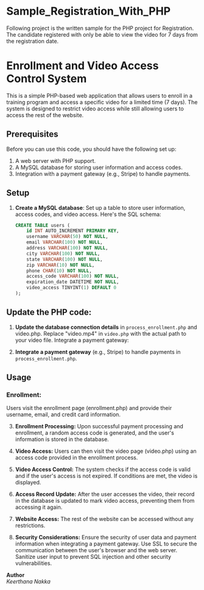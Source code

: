 # Sample_Registration_With_PHP
Following project is the written sample for the PHP project for Registration. The candidate registered with only be able to view the video for 7 days from the registration date.
# Enrollment and Video Access Control System

This is a simple PHP-based web application that allows users to enroll in a training program and access a specific video for a limited time (7 days). The system is designed to restrict video access while still allowing users to access the rest of the website.

## Prerequisites

Before you can use this code, you should have the following set up:

1. A web server with PHP support.
2. A MySQL database for storing user information and access codes.
3. Integration with a payment gateway (e.g., Stripe) to handle payments.

## Setup

1. **Create a MySQL database**: Set up a table to store user information, access codes, and video access. Here's the SQL schema:

   ```sql
   CREATE TABLE users (
       id INT AUTO_INCREMENT PRIMARY KEY,
       username VARCHAR(50) NOT NULL,
       email VARCHAR(100) NOT NULL,
       address VARCHAR(100) NOT NULL,
       city VARCHAR(100) NOT NULL,
       state VARCHAR(100) NOT NULL,
       zip VARCHAR(10) NOT NULL,
       phone CHAR(10) NOT NULL,
       access_code VARCHAR(100) NOT NULL,
       expiration_date DATETIME NOT NULL,
       video_access TINYINT(1) DEFAULT 0
   );

## Update the PHP code:

1. **Update the database connection details** in `process_enrollment.php` and video.php.
Replace "video.mp4" in `video.php` with the actual path to your video file.
Integrate a payment gateway:

2. **Integrate a payment gateway** (e.g., Stripe) to handle payments in `process_enrollment.php`.
## Usage
### Enrollment:
Users visit the enrollment page (enrollment.php) and provide their username, email, and credit card information.

3. **Enrollment Processing:**
Upon successful payment processing and enrollment, a random access code is generated, and the user's information is stored in the database.

4. **Video Access:**
Users can then visit the video page (video.php) using an access code provided in the enrollment process.

5. **Video Access Control:**
The system checks if the access code is valid and if the user's access is not expired. If conditions are met, the video is displayed.

6. **Access Record Update:**
After the user accesses the video, their record in the database is updated to mark video access, preventing them from accessing it again.

7. **Website Access:**
The rest of the website can be accessed without any restrictions.

8. **Security Considerations:**
Ensure the security of user data and payment information when integrating a payment gateway.
Use SSL to secure the communication between the user's browser and the web server.
Sanitize user input to prevent SQL injection and other security vulnerabilities.


**Author**<br>
*Keerthana Nakka*